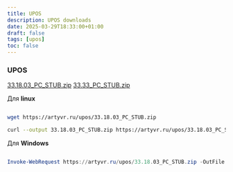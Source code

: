```yaml
---
title: UPOS
description: UPOS downloads
date: 2025-03-29T18:33:00+01:00
draft: false
tags: [upos] 
toc: false
---
```


### UPOS

[33.18.03_PC_STUB.zip](https://artyvr.ru/upos/33.18.03_PC_STUB.zip)
[33.33_PC_STUB.zip](https://artyvr.ru/upos/33.33_PC_STUB.zip)

Для **linux**

```bash

wget https://artyvr.ru/upos/33.18.03_PC_STUB.zip

curl --output 33.18.03_PC_STUB.zip https://artyvr.ru/upos/33.18.03_PC_STUB.zip

```

Для **Windows**

```powershell

Invoke-WebRequest https://artyvr.ru/upos/33.18.03_PC_STUB.zip -OutFile 33.18.03_PC_STUB.zip

```
